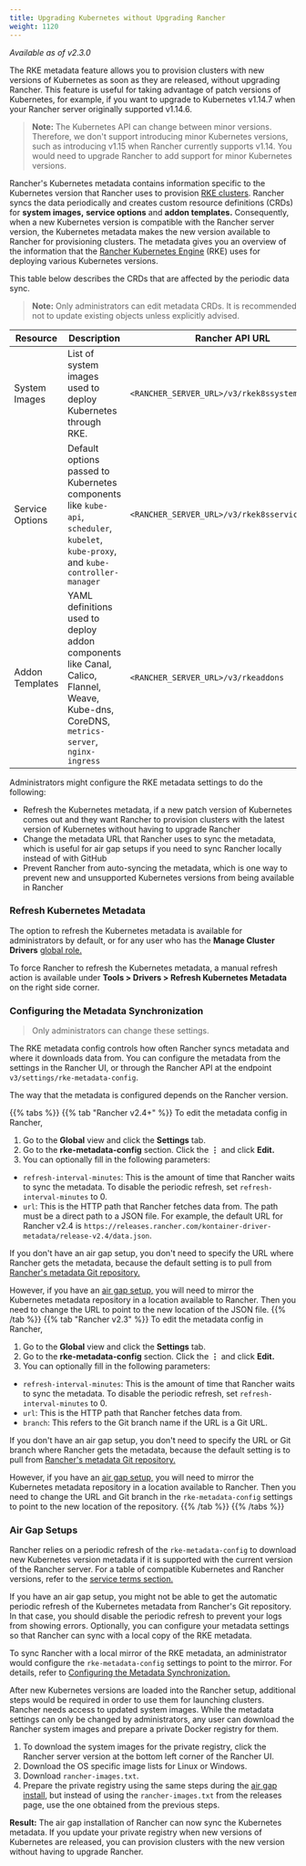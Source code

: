 ```yaml
---
title: Upgrading Kubernetes without Upgrading Rancher
weight: 1120
---
```


_Available as of v2.3.0_

The RKE metadata feature allows you to provision clusters with new versions of Kubernetes as soon as they are released, without upgrading Rancher. This feature is useful for taking advantage of patch versions of Kubernetes, for example, if you want to upgrade to Kubernetes v1.14.7 when your Rancher server originally supported v1.14.6.

> **Note:** The Kubernetes API can change between minor versions. Therefore, we don't support introducing minor Kubernetes versions, such as introducing v1.15 when Rancher currently supports v1.14. You would need to upgrade Rancher to add support for minor Kubernetes versions.

Rancher's Kubernetes metadata contains information specific to the Kubernetes version that Rancher uses to provision [RKE clusters]({{<baseurl>}}/rancher/latest/en/cluster-provisioning/rke-clusters/). Rancher syncs the data periodically and creates custom resource definitions (CRDs) for **system images,** **service options** and **addon templates.** Consequently, when a new Kubernetes version is compatible with the Rancher server version, the Kubernetes metadata makes the new version available to Rancher for provisioning clusters. The metadata gives you an overview of the information that the [Rancher Kubernetes Engine]({{<baseurl>}}/rke/latest/en/) (RKE) uses for deploying various Kubernetes versions.

This table below describes the CRDs that are affected by the periodic data sync. 

> **Note:** Only administrators can edit metadata CRDs. It is recommended not to update existing objects unless explicitly advised.

| Resource | Description | Rancher API URL |
|----------|-------------|-----------------|
| System Images | List of system images used to deploy Kubernetes through RKE. | `<RANCHER_SERVER_URL>/v3/rkek8ssystemimages` |
| Service Options | Default options passed to Kubernetes components like `kube-api`, `scheduler`, `kubelet`, `kube-proxy`, and `kube-controller-manager` | `<RANCHER_SERVER_URL>/v3/rkek8sserviceoptions` |
| Addon Templates | YAML definitions used to deploy addon components like Canal, Calico, Flannel, Weave, Kube-dns, CoreDNS, `metrics-server`, `nginx-ingress` | `<RANCHER_SERVER_URL>/v3/rkeaddons` |

Administrators might configure the RKE metadata settings to do the following:

- Refresh the Kubernetes metadata, if a new patch version of Kubernetes comes out and they want Rancher to provision clusters with the latest version of Kubernetes without having to upgrade Rancher
- Change the metadata URL that Rancher uses to sync the metadata, which is useful for air gap setups if you need to sync Rancher locally instead of with GitHub
- Prevent Rancher from auto-syncing the metadata, which is one way to prevent new and unsupported Kubernetes versions from being available in Rancher

### Refresh Kubernetes Metadata

The option to refresh the Kubernetes metadata is available for administrators by default, or for any user who has the **Manage Cluster Drivers** [global role.]({{<baseurl>}}/rancher/latest/en/admin-settings/rbac/global-permissions/)

To force Rancher to refresh the Kubernetes metadata, a manual refresh action is available under **Tools > Drivers > Refresh Kubernetes Metadata** on the right side corner. 

### Configuring the Metadata Synchronization

> Only administrators can change these settings.

The RKE metadata config controls how often Rancher syncs metadata and where it downloads data from. You can configure the metadata from the settings in the Rancher UI, or through the Rancher API at the endpoint `v3/settings/rke-metadata-config`.

The way that the metadata is configured depends on the Rancher version.

{{% tabs %}}
{{% tab "Rancher v2.4+" %}}
To edit the metadata config in Rancher,

1. Go to the **Global** view and click the **Settings** tab.
1. Go to the **rke-metadata-config** section. Click the **&#8942;** and click **Edit.**
1. You can optionally fill in the following parameters:

 - `refresh-interval-minutes`: This is the amount of time that Rancher waits to sync the metadata. To disable the periodic refresh, set `refresh-interval-minutes` to 0.
 - `url`: This is the HTTP path that Rancher fetches data from. The path must be a direct path to a JSON file. For example, the default URL for Rancher v2.4 is `https://releases.rancher.com/kontainer-driver-metadata/release-v2.4/data.json`.

If you don't have an air gap setup, you don't need to specify the URL where Rancher gets the metadata, because the default setting is to pull from [Rancher's metadata Git repository.](https://github.com/rancher/kontainer-driver-metadata/blob/dev-v2.5/data/data.json)

However, if you have an [air gap setup,](#air-gap-setups) you will need to mirror the Kubernetes metadata repository in a location available to Rancher. Then you need to change the URL to point to the new location of the JSON file. 
{{% /tab %}}
{{% tab "Rancher v2.3" %}}
To edit the metadata config in Rancher,

1. Go to the **Global** view and click the **Settings** tab.
1. Go to the **rke-metadata-config** section. Click the **&#8942;** and click **Edit.**
1. You can optionally fill in the following parameters:

 - `refresh-interval-minutes`: This is the amount of time that Rancher waits to sync the metadata. To disable the periodic refresh, set `refresh-interval-minutes` to 0.
 - `url`: This is the HTTP path that Rancher fetches data from.
 - `branch`: This refers to the Git branch name if the URL is a Git URL. 

If you don't have an air gap setup, you don't need to specify the URL or Git branch where Rancher gets the metadata, because the default setting is to pull from [Rancher's metadata Git repository.](https://github.com/rancher/kontainer-driver-metadata.git)

However, if you have an [air gap setup,](#air-gap-setups) you will need to mirror the Kubernetes metadata repository in a location available to Rancher. Then you need to change the URL and Git branch in the `rke-metadata-config` settings to point to the new location of the repository.
{{% /tab %}}
{{% /tabs %}}

### Air Gap Setups

Rancher relies on a periodic refresh of the `rke-metadata-config` to download new Kubernetes version metadata if it is supported with the current version of the Rancher server. For a table of compatible Kubernetes and Rancher versions, refer to the [service terms section.](https://rancher.com/support-maintenance-terms/all-supported-versions/rancher-v2.2.8/)

If you have an air gap setup, you might not be able to get the automatic periodic refresh of the Kubernetes metadata from Rancher's Git repository. In that case, you should disable the periodic refresh to prevent your logs from showing errors. Optionally, you can configure your metadata settings so that Rancher can sync with a local copy of the RKE metadata.

To sync Rancher with a local mirror of the RKE metadata, an administrator would configure the `rke-metadata-config` settings to point to the mirror. For details, refer to [Configuring the Metadata Synchronization.](#configuring-the-metadata-synchronization)

After new Kubernetes versions are loaded into the Rancher setup, additional steps would be required in order to use them for launching clusters. Rancher needs access to updated system images. While the metadata settings can only be changed by administrators, any user can download the Rancher system images and prepare a private Docker registry for them.

1. To download the system images for the private registry, click the Rancher server version at the bottom left corner of the Rancher UI.
1. Download the OS specific image lists for Linux or Windows.
1. Download `rancher-images.txt`.
1. Prepare the private registry using the same steps during the [air gap install]({{<baseurl>}}/rancher/latest/en/installation/other-installation-methods/air-gap/populate-private-registry), but instead of using the `rancher-images.txt` from the releases page, use the one obtained from the previous steps.

**Result:** The air gap installation of Rancher can now sync the Kubernetes metadata. If you update your private registry when new versions of Kubernetes are released, you can provision clusters with the new version without having to upgrade Rancher.